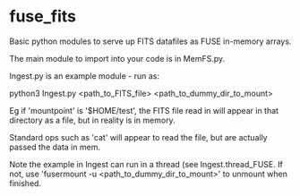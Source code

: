 # fuse_fits

Basic python modules to serve up FITS datafiles as FUSE in-memory 
arrays.

The main module to import into your code is in MemFS.py.

Ingest.py is an example module - run as:

python3 Ingest.py <path_to_FITS_file> <path_to_dummy_dir_to_mount>

Eg if 'mountpoint' is '$HOME/test', the FITS file read in will appear in 
that directory as a file, but in reality is in memory. 

Standard ops such as 'cat' will appear to read the file, but are actually 
passed the data in mem.

Note the example in Ingest can run in a thread (see Ingest.thread_FUSE. 
If not, use 'fusermount -u <path_to_dummy_dir_to_mount>' to unmount when 
finished.


